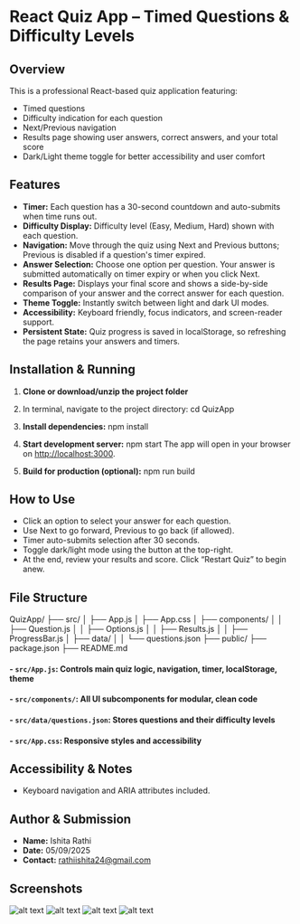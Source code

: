# React Quiz App – Timed Questions & Difficulty Levels

## Overview

This is a professional React-based quiz application featuring:
- Timed questions
- Difficulty indication for each question
- Next/Previous navigation
- Results page showing user answers, correct answers, and your total score
- Dark/Light theme toggle for better accessibility and user comfort

## Features

- **Timer:** Each question has a 30-second countdown and auto-submits when time runs out.
- **Difficulty Display:** Difficulty level (Easy, Medium, Hard) shown with each question.
- **Navigation:** Move through the quiz using Next and Previous buttons; Previous is disabled if a question's timer expired.
- **Answer Selection:** Choose one option per question. Your answer is submitted automatically on timer expiry or when you click Next.
- **Results Page:** Displays your final score and shows a side-by-side comparison of your answer and the correct answer for each question.
- **Theme Toggle:** Instantly switch between light and dark UI modes.
- **Accessibility:** Keyboard friendly, focus indicators, and screen-reader support.
- **Persistent State:** Quiz progress is saved in localStorage, so refreshing the page retains your answers and timers.

## Installation & Running

1. **Clone or download/unzip the project folder**
2. In terminal, navigate to the project directory:
cd QuizApp
3. **Install dependencies:**
npm install
4. **Start development server:**
npm start
The app will open in your browser on [http://localhost:3000](http://localhost:3000).

5. **Build for production (optional):**
npm run build

## How to Use

- Click an option to select your answer for each question.
- Use Next to go forward, Previous to go back (if allowed).
- Timer auto-submits selection after 30 seconds.
- Toggle dark/light mode using the button at the top-right.
- At the end, review your results and score. Click “Restart Quiz” to begin anew.

## File Structure

QuizApp/
├── src/
│   ├── App.js
│   ├── App.css
│   ├── components/
│   │   ├── Question.js
│   │   ├── Options.js
│   │   ├── Results.js
│   │   ├── ProgressBar.js
│   ├── data/
│   │   └── questions.json
├── public/
├── package.json
├── README.md

#### - `src/App.js`: Controls main quiz logic, navigation, timer, localStorage, theme
#### - `src/components/`: All UI subcomponents for modular, clean code
#### - `src/data/questions.json`: Stores questions and their difficulty levels
#### - `src/App.css`: Responsive styles and accessibility

## Accessibility & Notes

- Keyboard navigation and ARIA attributes included.

## Author & Submission

- **Name:** Ishita Rathi
- **Date:** 05/09/2025
- **Contact:** rathiishita24@gmail.com

## Screenshots
![alt text](<Screenshots/Screenshot 2025-09-05 at 6.43.28 AM.png>)
![alt text](<Screenshots/Screenshot 2025-09-05 at 6.43.45 AM.png>)
![alt text](<Screenshots/Screenshot 2025-09-05 at 6.44.07 AM.png>)
![alt text](<Screenshots/Screenshot 2025-09-05 at 6.44.12 AM.png>)
